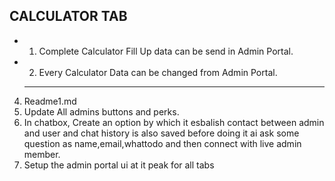 ## CALCULATOR TAB

- 1. Complete Calculator Fill Up data can be send in Admin Portal.
- 2. Every Calculator Data can be changed from Admin Portal.
  <hr>

4. Readme1.md
5. Update All admins buttons and perks.
6. In chatbox, Create an option by which it esbalish contact between admin and user and chat history is also saved before doing it ai ask some question as name,email,whattodo and then connect with live admin member.
7. Setup the admin portal ui at it peak for all tabs
